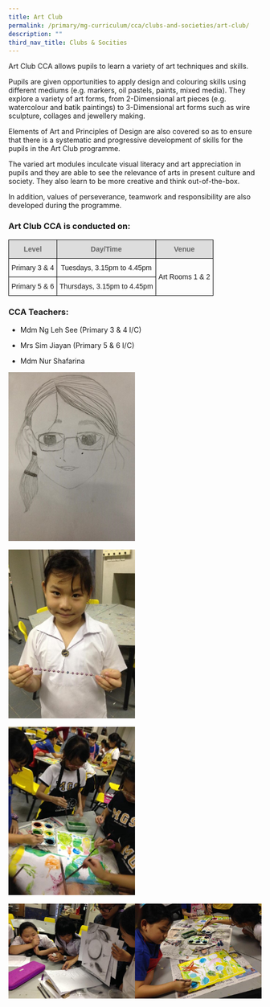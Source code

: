 ```yaml
---
title: Art Club
permalink: /primary/mg-curriculum/cca/clubs-and-societies/art-club/
description: ""
third_nav_title: Clubs & Socities
---
```

Art Club CCA allows pupils to learn a variety of art techniques and skills.

  

Pupils are given opportunities to apply design and colouring skills using different mediums (e.g. markers, oil pastels, paints, mixed media). They explore a variety of art forms, from 2-Dimensional art pieces (e.g. watercolour and batik paintings) to 3-Dimensional art forms such as wire sculpture, collages and jewellery making.

  

Elements of Art and Principles of Design are also covered so as to ensure that there is a systematic and progressive development of skills for the pupils in the Art Club programme.

  

The varied art modules inculcate visual literacy and art appreciation in pupils and they are able to see the relevance of arts in present culture and society. They also learn to be more creative and think out-of-the-box.

  

In addition, values of perseverance, teamwork and responsibility are also developed during the programme.

### Art Club CCA is conducted on:

<style type="text/css">
.tg  {border-collapse:collapse;border-spacing:0;}
.tg td{border-color:black;border-style:solid;border-width:1px;font-family:Arial, sans-serif;font-size:14px;
  overflow:hidden;padding:10px 5px;word-break:normal;}
.tg th{border-color:black;border-style:solid;border-width:1px;font-family:Arial, sans-serif;font-size:14px;
  font-weight:normal;overflow:hidden;padding:10px 5px;word-break:normal;}
.tg .tg-feqv{background-color:#DDD;color:#666;font-weight:bold;text-align:center;vertical-align:middle}
.tg .tg-nrix{text-align:center;vertical-align:middle}
</style>
<table class="tg">
<thead>
  <tr>
    <th class="tg-feqv"><span style="color:#666;background-color:#DDD">Level</span></th>
    <th class="tg-feqv"><span style="color:#666;background-color:#DDD">Day/Time</span></th>
    <th class="tg-feqv"><span style="color:#666;background-color:#DDD">Venue</span></th>
  </tr>
</thead>
<tbody>
  <tr>
    <td class="tg-nrix">Primary 3 &amp; 4</td>
    <td class="tg-nrix">Tuesdays, 3.15pm to 4.45pm</td>
    <td class="tg-nrix" rowspan="2">Art Rooms 1 &amp; 2</td>
  </tr>
  <tr>
    <td class="tg-nrix">Primary 5 &amp; 6<br></td>
    <td class="tg-nrix">Thursdays, 3.15pm to 4.45pm<br></td>
  </tr>
</tbody>
</table>

### CCA Teachers: 

*   Mdm Ng Leh See (Primary 3 & 4 I/C)  
    
*   Mrs Sim Jiayan (Primary 5 & 6 I/C)  
    
*   Mdm Nur Shafarina



<img src="/images/image00.jpg" 
     style="width:50%">
		 
<img src="/images/image01.jpg" 
     style="width:50%">
		 
<img src="/images/image02.jpg" 
     style="width:50%">
		 
<img src="/images/image04.jpg" 
     style="width:50%" align="left">
		 
<img src="/images/image03.jpg" 
     style="width:50%" align="right">
		 
